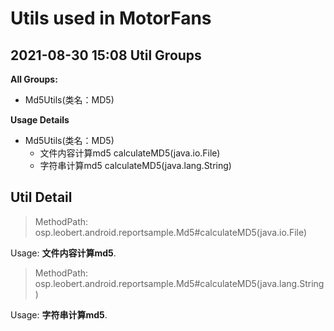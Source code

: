 Utils used in MotorFans
=======================
**2021-08-30 15:08**
Util Groups
-----------
**All Groups:**

- Md5Utils(类名：MD5)

**Usage Details**

- Md5Utils(类名：MD5)
  - 文件内容计算md5 calculateMD5(java.io.File)
  - 字符串计算md5 calculateMD5(java.lang.String)

Util Detail
-----------

> MethodPath: osp.leobert.android.reportsample.Md5#calculateMD5(java.io.File)



Usage: **文件内容计算md5**.



> MethodPath: osp.leobert.android.reportsample.Md5#calculateMD5(java.lang.String)



Usage: **字符串计算md5**.



